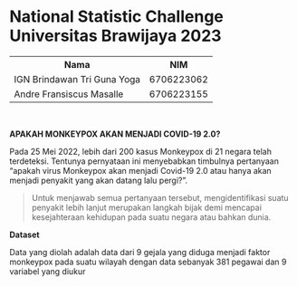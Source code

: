 # National Statistic Challenge Universitas Brawijaya 2023

<table align="center">
  <tr>
    <th>Nama</th>
    <th>NIM</th>
  </tr>
  <tr>
    <td> IGN Brindawan Tri Guna Yoga </td>
    <td>6706223062</td>
  </tr>
  <tr>
    <td>Andre Fransiscus Masalle</td>
    <td>6706223155</td>
  </tr>
</table>

<br>

**APAKAH MONKEYPOX AKAN MENJADI COVID-19 2.0?**

Pada 25 Mei 2022, lebih dari 200 kasus Monkeypox di 21 negara telah terdeteksi.
Tentunya pernyataan ini menyebabkan timbulnya pertanyaan “apakah virus Monkeypox akan
menjadi Covid-19 2.0 atau hanya akan menjadi penyakit yang akan datang lalu pergi?”.

> Untuk menjawab semua pertanyaan tersebut, mengidentifikasi suatu penyakit lebih lanjut
merupakan langkah bijak demi mencapai kesejahteraan kehidupan pada suatu negara atau
bahkan dunia.


**Dataset**

Data yang diolah adalah data dari 9 gejala yang diduga menjadi faktor monkeypox pada suatu wilayah dengan data sebanyak 381 pegawai dan 9 variabel yang diukur
